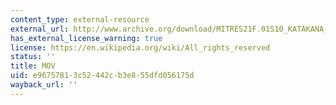 ```yaml
---
content_type: external-resource
external_url: http://www.archive.org/download/MITRES21F.01S10_KATAKANA_EXERCISES/4b3.mov
has_external_license_warning: true
license: https://en.wikipedia.org/wiki/All_rights_reserved
status: ''
title: MOV
uid: e9675781-3c52-442c-b3e8-55dfd056175d
wayback_url: ''
---
```

